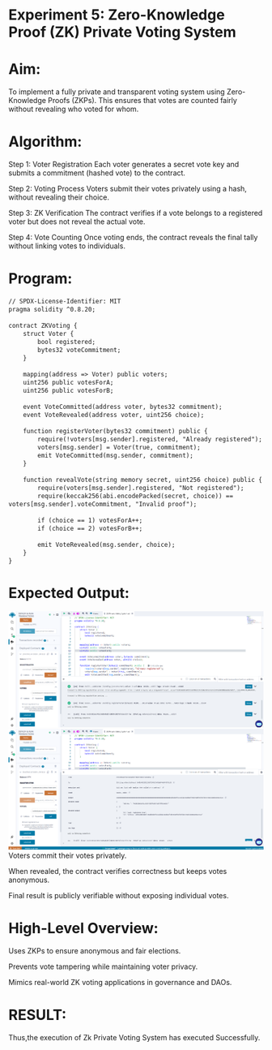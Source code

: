 # Experiment 5: Zero-Knowledge Proof (ZK) Private Voting System
# Aim:
To implement a fully private and transparent voting system using Zero-Knowledge Proofs (ZKPs). This ensures that votes are counted fairly without revealing who voted for whom.

# Algorithm:
Step 1: Voter Registration
Each voter generates a secret vote key and submits a commitment (hashed vote) to the contract.


Step 2: Voting Process
Voters submit their votes privately using a hash, without revealing their choice.


Step 3: ZK Verification
The contract verifies if a vote belongs to a registered voter but does not reveal the actual vote.


Step 4: Vote Counting
Once voting ends, the contract reveals the final tally without linking votes to individuals.



# Program:
```
// SPDX-License-Identifier: MIT
pragma solidity ^0.8.20;

contract ZKVoting {
    struct Voter {
        bool registered;
        bytes32 voteCommitment;
    }

    mapping(address => Voter) public voters;
    uint256 public votesForA;
    uint256 public votesForB;

    event VoteCommitted(address voter, bytes32 commitment);
    event VoteRevealed(address voter, uint256 choice);

    function registerVoter(bytes32 commitment) public {
        require(!voters[msg.sender].registered, "Already registered");
        voters[msg.sender] = Voter(true, commitment);
        emit VoteCommitted(msg.sender, commitment);
    }

    function revealVote(string memory secret, uint256 choice) public {
        require(voters[msg.sender].registered, "Not registered");
        require(keccak256(abi.encodePacked(secret, choice)) == voters[msg.sender].voteCommitment, "Invalid proof");

        if (choice == 1) votesForA++;
        if (choice == 2) votesForB++;

        emit VoteRevealed(msg.sender, choice);
    }
}

```
# Expected Output:
![alt text](<Screenshot 2025-04-26 094334.png>)
![alt text](<Screenshot 2025-04-26 094422.png>)
Voters commit their votes privately.


When revealed, the contract verifies correctness but keeps votes anonymous.


Final result is publicly verifiable without exposing individual votes.



# High-Level Overview:
Uses ZKPs to ensure anonymous and fair elections.


Prevents vote tampering while maintaining voter privacy.


Mimics real-world ZK voting applications in governance and DAOs.

# RESULT: 
Thus,the execution of Zk Private Voting System has executed Successfully.
